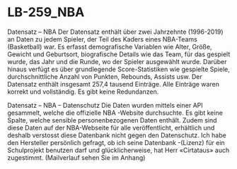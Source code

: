 # LB-259_NBA

Datensatz – NBA
Der Datensatz enthält über zwei Jahrzehnte (1996-2019) an Daten zu jedem Spieler, 
der Teil des Kaders eines NBA-Teams (Basketball) war. Es erfasst demografische 
Variablen wie Alter, Größe, Gewicht und Geburtsort, biografische Details wie das
Team, für das gespielt wurde, das Jahr und die Runde, wo der Spieler ausgewählt
wurde. Darüber hinaus verfügt es über grundlegende Score-Statistiken wie
gespielte Spiele, durchschnittliche Anzahl von Punkten, Rebounds, Assists
usw. Der Datensatz enthält insgesamt 257,4 tausend Einträge. Alle Einträge 
waren korrekt und vollständig. Es gibt keine Redundanzen.

Datensatz – NBA – Datenschutz
Die Daten wurden mittels einer API gesammelt, welche die offizielle 
NBA -Website durchsuchte. Es gibt keine Spalte, welche sensible 
personenbezogenen Daten enthält. Zudem sind diese Daten auf der NBA-Webseite 
für alle veröffentlicht, erhältlich und deshalb verstosst diese Datenbank
nicht gegen den Datenschutz. Ich habe den Hersteller persönlich gefragt, 
ob ich seine Datenbank -(Lizenz) für ein Schulprojekt benutzen darf und
glücklicherweise, hat Herr «Cirtataus» auch zugestimmt. 
(Mailverlauf sehen Sie im Anhang)
